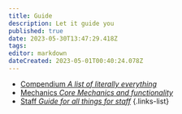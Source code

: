 ```yaml
---
title: Guide
description: Let it guide you
published: true
date: 2023-05-30T13:47:29.418Z
tags: 
editor: markdown
dateCreated: 2023-05-01T00:40:24.078Z
---
```


- [Compendium *A list of literally everything*](/guide/compendium)
- [Mechanics *Core Mechanics and functionality*](/guide/mechanics)
- [Staff *Guide for all things for staff*](/guide/core/staff)
{.links-list}